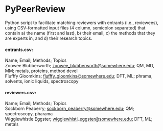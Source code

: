 # PyPeerReview
Python script to facilitate matching reviewers with entrants (i.e., reviewees), using CSV-formatted input files (4 column, semicolon separated) that contain a) the name (first and last), b) their email, c) the methods that they are experts in, and d) their research topics.

#### entrants.csv:

Name; Email; Methods; Topics<br>
Zoowee Blubberworth; zoowee_blubberworth@somewhere.edu; QM, MD, MM; metals, proteins, method devel<br>
Flufffy Gloomkins; flufffy_gloomkins@somewhere.edu; DFT, ML; phrama, solvents, ionic liquids, spectroscopy<br>

#### reviewers.csv:
Name; Email; Methods; Topics<br>
Sockborn Peaberry; sockborn_peaberry@somewhere.edu; QM; spectroscopy, pharama<br>
Wigglewhistle Eggster; wigglewhistl_eggster@somewhere.edu; DFT, ML; metals<br>
